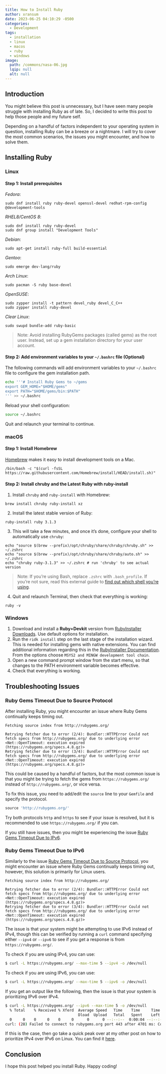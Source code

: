 ```yaml
---
title: How to Install Ruby
author: xransum
date: 2023-06-25 04:10:29 -0500
categories:
  - Development
tags:
  - installation
  - linux
  - macos
  - ruby
  - windows
image:
  path: /commons/nasa-06.jpg
  lqip: null
  alt: null
---
```


## Introduction

You might believe this post is unnecessary, but I have seen many people struggle with installing Ruby as of late. So, I decided to write this post to help those people and my future self.

Depending on a handful of factors independent to your operating system in question, installing Ruby can be a breeze or a nightmare. I will try to cover the most common scenarios, the issues you might encounter, and how to solve them.

## Installing Ruby

### Linux

#### Step 1: Install prerequisites

*Fedora*:

```
sudo dnf install ruby ruby-devel openssl-devel redhat-rpm-config @development-tools
```

*RHEL8/CentOS 8*:

```
sudo dnf install ruby ruby-devel
sudo dnf group install "Development Tools"
```

*Debian*:

```
sudo apt-get install ruby-full build-essential
```

*Gentoo*:

```
sudo emerge dev-lang/ruby
```

*Arch Linux*:

```
sudo pacman -S ruby base-devel
```

*OpenSUSE*:

```
sudo zypper install -t pattern devel_ruby devel_C_C++
sudo zypper install ruby-devel
```

*Clear Linux*:

```
sudo swupd bundle-add ruby-basic
```

> Note: 
> Avoid installing RubyGems packages (called gems) as the root user. Instead, set up a gem installation directory for your user account.

#### Step 2: Add environment variables to your `~/.bashrc` file (Optional)

The following commands will add environment variables to your `~/.bashrc` file to configure the gem installation path.

```bash
echo '''# Install Ruby Gems to ~/gems
export GEM_HOME="$HOME/gems"
export PATH="$HOME/gems/bin:$PATH"
''' >> ~/.bashrc
```

Reload your shell configuration:

```bash
source ~/.bashrc
```

Quit and relaunch your terminal to continue.

### macOS

#### Step 1: Install Homebrew

[Homebrew](https://brew.sh/) makes it easy to install development tools on a Mac.

```
/bin/bash -c "$(curl -fsSL https://raw.githubusercontent.com/Homebrew/install/HEAD/install.sh)"
```

#### Step 2: Install chruby and the Latest Ruby with ruby-install

1. Install `chruby` and `ruby-install` with Homebrew:
```
brew install chruby ruby-install xz
```

2. Install the latest stable version of Ruby:
```
ruby-install ruby 3.1.3
```

3. This will take a few minutes, and once it’s done, configure your shell to automatically use `chruby`:
```
echo "source $(brew --prefix)/opt/chruby/share/chruby/chruby.sh" >> ~/.zshrc
echo "source $(brew --prefix)/opt/chruby/share/chruby/auto.sh" >> ~/.zshrc
echo "chruby ruby-3.1.3" >> ~/.zshrc # run 'chruby' to see actual version
```

> Note:
> If you’re using Bash, replace `.zshrc` with `.bash_profile`. If you’re not sure, read this external guide to [find out which shell you’re using](https://www.moncefbelyamani.com/which-shell-am-i-using-how-can-i-switch/).

4. Quit and relaunch Terminal, then check that everything is working:

```
ruby -v
```

### Windows

1. Download and install a **Ruby+Devkit** version from [RubyInstaller Downloads](https://rubyinstaller.org/downloads/). Use default options for installation.
2. Run the `ridk install` step on the last stage of the installation wizard. This is needed for installing gems with native extensions. You can find additional information regarding this in the [RubyInstaller Documentation](https://github.com/oneclick/rubyinstaller2#using-the-installer-on-a-target-system). From the options choose `MSYS2 and MINGW development tool chain`.
3. Open a new command prompt window from the start menu, so that changes to the PATH environment variable becomes effective.
4. Check that everything is working.


## Troubleshooting Issues

### Ruby Gems Timeout Due to Source Protocol

After installing Ruby, you might encounter an issue where Ruby Gems continually keeps timing out.

```
Fetching source index from http://rubygems.org/

Retrying fetcher due to error (2/4): Bundler::HTTPError Could not fetch specs from http://rubygems.org/ due to underlying error <Net::OpenTimeout: execution expired (https://rubygems.org/specs.4.8.gz)>
Retrying fetcher due to error (3/4): Bundler::HTTPError Could not fetch specs from http://rubygems.org/ due to underlying error <Net::OpenTimeout: execution expired (https://rubygems.org/specs.4.8.gz)>
```

This could be caused by a handful of factors, but the most common issue is that you might be trying to fetch the gems from `https://rubygems.org/` instead of `http://rubygems.org/`, or vice versa.

To fix this issue, you need to add/edit the `source` line to your `Gemfile` and specify the protocol.

```ruby
source 'http://rubygems.org/'
```

Try both protocols `http` and `https` to see if your issue is resolved, but it is recommended to use `https://rubygems.org/` if you can.

If you still have issues, then you might be experiencing the issue [Ruby Gems Timeout Due to IPv6](#ruby-gems-timeout-due-to-ipv6).


### Ruby Gems Timeout Due to IPv6

Similarly to the issue [Ruby Gems Timeout Due to Source Protocol](#ruby-gems-timeout-due-to-source-protocol), you might encounter an issue where Ruby Gems continually keeps timing out, however, this solution is primarily for Linux users.

```
Fetching source index from http://rubygems.org/

Retrying fetcher due to error (2/4): Bundler::HTTPError Could not fetch specs from http://rubygems.org/ due to underlying error <Net::OpenTimeout: execution expired (https://rubygems.org/specs.4.8.gz)>
Retrying fetcher due to error (3/4): Bundler::HTTPError Could not fetch specs from http://rubygems.org/ due to underlying error <Net::OpenTimeout: execution expired (https://rubygems.org/specs.4.8.gz)>
```

The issue is that your system might be attempting to use IPv6 instead of IPv4, though this can be verified by running a `curl` command specifying either `--ipv4` or `--ipv6` to see if you get a response is from `https://rubygems.org/`.

To check if you are using IPv4, you can use:
```bash
$ curl -L https://rubygems.org/ --max-time 5 --ipv4 -o /dev/null
```

To check if you are using IPv6, you can use:
```bash
$ curl -L https://rubygems.org/ --max-time 5 --ipv6 -o /dev/null
```

If you get an output like the following, then the issue is that your system is prioritizing IPv6 over IPv4.

```bash
$ curl -L https://rubygems.org/ --ipv6 --max-time 5 -o /dev/null
  % Total    % Received % Xferd  Average Speed   Time    Time     Time  Current
                                 Dload  Upload   Total   Spent    Left  Speed
  0     0    0     0    0     0      0      0 --:--:--  0:00:04 --:--:--     0
curl: (28) Failed to connect to rubygems.org port 443 after 4701 ms: Connection timed out
```

If this is the case, then go take a quick peak over at my other post on how to prioritize IPv4 over IPv6 on Linux. You can find it [here](/how-to-prioritize-ipv4-over-ipv6-on-linux).

## Conclusion

I hope this post helped you install Ruby. Happy coding!